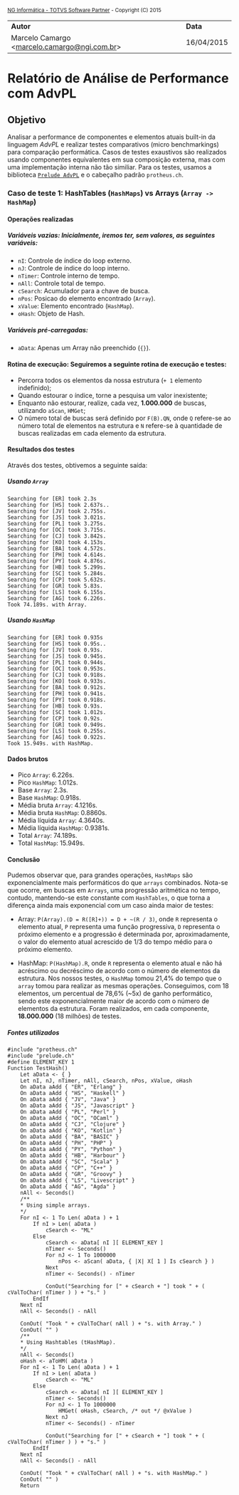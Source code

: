 <small><a href="http://ngi.com.br">NG Informática - TOTVS Software Partner</a> - Copyright (C) 2015</small>

<table>
<tr>
    <td><b>Autor</b></td>
    <td><b>Data</b></td>
</tr>
<tr>
    <td>Marcelo Camargo &lt;<a href="mailto:marcelo.camargo@ngi.com.br">marcelo.camargo@ngi.com.br</a>&gt;</td>
    <td>16/04/2015</td>
</tr>
</table>

# Relatório de Análise de Performance com AdvPL

## Objetivo

Analisar a performance de componentes e elementos atuais built-in da linguagem
*AdvPL* e realizar testes comparativos (micro benchmarkings) para comparação
performática. Casos de testes exaustivos são realizados usando componentes
equivalentes em sua composição externa, mas com uma implementação interna não
tão similiar. Para os testes, usamos a biblioteca [`Prelude AdvPL`](https://github.com/nginformatica/prelude-advpl) e o cabeçalho padrão `protheus.ch`.

### Caso de teste 1: HashTables (`HashMaps`) vs Arrays (`Array -> HashMap`)

#### Operações realizadas

##### Variáveis vazias: Inicialmente, iremos ter, sem valores, as seguintes variáveis:
- `nI`: Controle de índice do loop externo.
- `nJ`: Controle de índice do loop interno.
- `nTimer`: Controle interno de tempo.
- `nAll`: Controle total de tempo.
- `cSearch`: Acumulador para a chave de busca.
- `nPos`: Posicao do elemento encontrado (`Array`).
- `xValue`: Elemento encontrado (`HashMap`).
- `oHash`: Objeto de Hash.

##### Variáveis pré-carregadas:
- `aData`: Apenas um Array não preenchido (`{}`).

#### Rotina de execução: Seguiremos a seguinte rotina de execução e testes:
- Percorra todos os elementos da nossa estrutura (`+ 1` elemento indefinido);
- Quando estourar o índice, torne a pesquisa um valor inexistente;
- Enquanto não estourar, realize, cada vez, **1.000.000** de buscas, utilizando `aScan`, `HMGet`;
- O número total de buscas será definido por `F(B).QN`, onde `Q` refere-se ao número total de elementos na estrutura e `N` refere-se à quantidade de buscas realizadas em cada elemento da estrutura.
 
#### Resultados dos testes

Através dos testes, obtivemos a seguinte saída:

##### Usando `Array`
```
Searching for [ER] took 2.3s
Searching for [HS] took 2.637s..
Searching for [JV] took 2.755s.
Searching for [JS] took 3.021s.
Searching for [PL] took 3.275s.
Searching for [OC] took 3.715s.
Searching for [CJ] took 3.842s.
Searching for [KO] took 4.153s.
Searching for [BA] took 4.572s.
Searching for [PH] took 4.614s.
Searching for [PY] took 4.876s.
Searching for [HB] took 5.299s.
Searching for [SC] took 5.284s.
Searching for [CP] took 5.632s.
Searching for [GR] took 5.83s.
Searching for [LS] took 6.155s.
Searching for [AG] took 6.226s.
Took 74.189s. with Array.
```

##### Usando `HashMap`
```
Searching for [ER] took 0.935s
Searching for [HS] took 0.95s..
Searching for [JV] took 0.93s.
Searching for [JS] took 0.945s.
Searching for [PL] took 0.944s.
Searching for [OC] took 0.953s.
Searching for [CJ] took 0.918s.
Searching for [KO] took 0.933s.
Searching for [BA] took 0.912s.
Searching for [PH] took 0.941s.
Searching for [PY] took 0.918s.
Searching for [HB] took 0.93s.
Searching for [SC] took 1.012s.
Searching for [CP] took 0.92s.
Searching for [GR] took 0.949s.
Searching for [LS] took 0.255s.
Searching for [AG] took 0.922s.
Took 15.949s. with HashMap.
```

#### Dados brutos

- Pico `Array`: 6.226s.
- Pico `HashMap`: 1.012s.
- Base `Array`: 2.3s.
- Base `HashMap`: 0.918s.
- Média bruta `Array`: 4.1216s.
- Média bruta `HashMap`: 0.8860s.
- Média líquida `Array`: 4.3640s.
- Média líquida `HashMap`: 0.9381s.
- Total `Array`: 74.189s.
- Total `HashMap`: 15.949s.

#### Conclusão

Pudemos observar que, para grandes operações, `HashMaps` são exponencialmente mais performáticos do que `arrays` combinados. Nota-se que ocorre, em buscas em `Arrays`, uma progressão aritmética no tempo, contudo, mantendo-se este constante com `HashTables`, o que torna a diferença ainda mais exponencial com um caso ainda maior de testes:

- Array: `P(Array).(D = R([R]+)) = D + ~(R / 3)`, onde `R` representa o elemento atual, `P` representa uma função progressiva, `D` representa o próximo elemento e a progressão é determinada por, aproximadamente, o valor do elemento atual
acrescido de 1/3 do tempo médio para o próximo elemento.

- HashMap: `P(HashMap).R`, onde `R` representa o elemento atual e não há acréscimo ou decréscimo de acordo com o número de elementos da estrutura. Nos nossos testes, o `HashMap` tomou 21,4% do tempo que o `array` tomou para realizar as
mesmas operações. Conseguimos, com 18 elementos, um percentual de 78,6% (~5x) de ganho performático, sendo este exponencialmente maior de acordo com o número de elementos da estrutura. Foram realizados, em cada componente, **18.000.000** (18 milhões) de testes.

##### Fontes utilizados

```xbase
#include "protheus.ch"
#include "prelude.ch"
#define ELEMENT_KEY 1
Function TestHash()
    Let aData <- { }
    Let nI, nJ, nTimer, nAll, cSearch, nPos, xValue, oHash
    On aData aAdd { "ER", "Erlang" }
    On aData aAdd { "HS", "Haskell" }
    On aData aAdd { "JV", "Java" }
    On aData aAdd { "JS", "Javascript" }
    On aData aAdd { "PL", "Perl" }
    On aData aAdd { "OC", "OCaml" }
    On aData aAdd { "CJ", "Clojure" }
    On aData aAdd { "KO", "Kotlin" }
    On aData aAdd { "BA", "BASIC" }
    On aData aAdd { "PH", "PHP" }
    On aData aAdd { "PY", "Python" }
    On aData aAdd { "HB", "Harbour" }
    On aData aAdd { "SC", "Scala" }
    On aData aAdd { "CP", "C++" }
    On aData aAdd { "GR", "Groovy" }
    On aData aAdd { "LS", "Livescript" }
    On aData aAdd { "AG", "Agda" }
    nAll <- Seconds()
    /**
    * Using simple arrays.
    */
    For nI <- 1 To Len( aData ) + 1
        If nI > Len( aData )
            cSearch <- "ML"
        Else
            cSearch <- aData[ nI ][ ELEMENT_KEY ]
            nTimer <- Seconds()
            For nJ <- 1 To 1000000
                nPos <- aScan( aData, { |X| X[ 1 ] Is cSearch } )
            Next
            nTimer <- Seconds() - nTimer
            
            ConOut("Searching for [" + cSearch + "] took " + ( cValToChar( nTimer ) ) + "s." )
        EndIf
    Next nI
    nAll <- Seconds() - nAll

    ConOut( "Took " + cValToChar( nAll ) + "s. with Array." )
    ConOut( "" )
    /**
    * Using Hashtables (tHashMap).
    */
    nAll <- Seconds()
    oHash <- aToHM( aData )
    For nI <- 1 To Len( aData ) + 1
        If nI > Len( aData )
            cSearch <- "ML"
        Else
            cSearch <- aData[ nI ][ ELEMENT_KEY ]
            nTimer <- Seconds()
            For nJ <- 1 To 1000000
                HMGet( oHash, cSearch, /* out */ @xValue )
            Next nJ
            nTimer <- Seconds() - nTimer

            ConOut("Searching for [" + cSearch + "] took " + ( cValToChar( nTimer ) ) + "s." )
        EndIf
    Next nI
    nAll <- Seconds() - nAll

    ConOut( "Took " + cValToChar( nAll ) + "s. with HashMap." )
    ConOut( "" )
    Return
```
